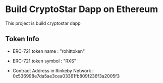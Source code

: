 # Build CryptoStar Dapp on Ethereum

This project is build cryptostar dapp 

## Token Info

* ERC-721 token name : "rohittoken"

* ERC-721 token symbol : "RXS"

* Contract Address in Rinkeby Network : 0x536998e7da5ae3cea03361fb809f236f3a2005f3


